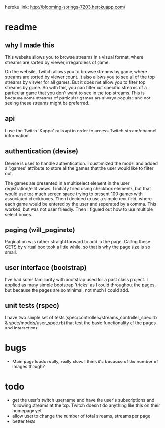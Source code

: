 heroku link: http://blooming-springs-7203.herokuapp.com/

# readme

## why I made this

This website allows you to browse streams in a visual format, where streams are sorted by viewer, irregardless of game.

On the website, Twitch allows you to browse streams by game, where streams are sorted by viewer count. It also allows you to see all of the top streams by viewer for all games. But it does not allow you to filter top streams by game. So with this, you can filter out specific streams of a particular game that you don't want to see in the top streams. This is because some streams of particular games are always popular, and not seeing these streams might be preferred.

## api

I use the Twitch 'Kappa' rails api in order to access Twitch stream/channel information. 

## authentication (devise)

Devise is used to handle authentication. I customized the model and added a ':games' attribute to store all the games that the user would like to filter out.

The games are presented in a multiselect element in the user registration/edit views. I initially tried using checkbox elements, but that would use too much screen space trying to present 100 games with associated checkboxes. Then I decided to use a simple text field, where each game would be entered by the user and seperated by a comma. This worked, but was not user friendly. Then I figured out how to use multiple select boxes.

## paging (will_paginate)

Pagination was rather straight forward to add to the page. Calling these GETS by virtual box took a little while, so that is why the page size is so small.

## user interface (bootstrap)

I've had some familiarity with bootstrap used for a past class project. I applied as many simple bootstrap 'tricks' as I could throughout the pages, but because the pages are so minimal, not much I could add.

## unit tests (rspec)

I have two simple set of tests (spec/controllers/streams_controller_spec.rb & spec/models/user_spec.rb) that test the basic functionality of the pages and interactions. 

# bugs

* Main page loads really, really slow. I think it's because of the number of images though?

# todo

* get the user's twitch username and have the user's subscriptions and following streams at the top. Twitch doesn't do anything like this on their homepage yet
* allow user to change the number of total streams, streams per page
* better tests
